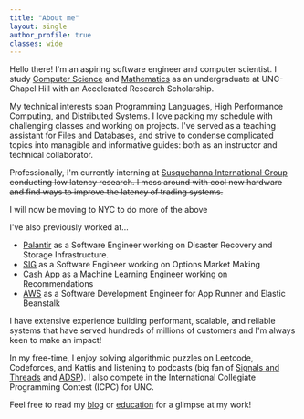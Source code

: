```yaml
---
title: "About me"
layout: single
author_profile: true
classes: wide
---
```


Hello there! I'm an aspiring software engineer and computer scientist. I study [Computer Science](https://cs.unc.edu/) and [Mathematics](https://math.unc.edu/) as an undergraduate at UNC-Chapel Hill with an Accelerated Research Scholarship. 

My technical interests span Programming Languages, High Performance Computing, and Distributed Systems. I love packing my schedule with challenging classes and working on projects. I've served as a teaching assistant for Files and Databases, and strive to condense complicated topics into managible and informative guides: both as an instructor and technical collaborator.

~~Professionally, I'm currently interning at [Susquehanna International Group](https://www.sig.com/) conducting low latency research. I mess around with cool new hardware and find ways to improve the latency of trading systems.~~ 

I will now be moving to NYC to do more of the above

I've also previously worked at...
* [Palantir](https://www.palantir.com/) as a Software Engineer working on Disaster Recovery and Storage Infrastructure.
* [SIG](https://sig.com/) as a Software Engineer working on Options Market Making
* [Cash App](https://block.xyz/) as a Machine Learning Engineer working on Recommendations
* [AWS](https://aws.amazon.com/apprunner/) as a Software Development Engineer for App Runner and Elastic Beanstalk

I have extensive experience building performant, scalable, and reliable systems that have served hundreds of millions of customers and I'm always keen to make an impact!


In my free-time, I enjoy solving algorithmic puzzles on Leetcode, Codeforces, and Kattis and listening to podcasts (big fan of [Signals and Threads](https://signalsandthreads.com/) and [ADSP](https://adspthepodcast.com/about/)). I also compete in the International Collegiate Programming Contest (ICPC) for UNC.

Feel free to read my [blog](/blog/) or [education](/education/) for a glimpse at my work!
